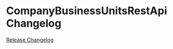 # CompanyBusinessUnitsRestApi Changelog

[Release Changelog](https://github.com/spryker/company-business-units-rest-api/releases)
